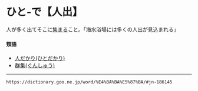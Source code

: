 # ひと‐で【人出】

人が多く出てそこに[集まる](あつまる（集まる）)こと。「海水浴場には多くの人出が見込まれる」

#### 類語

-   [人だかり(ひとだかり)](https://dictionary.goo.ne.jp/word/%E4%BA%BA%E9%9B%86%E3%82%8A/#jn-186050)
-   [群集(ぐんしゅう)](https://dictionary.goo.ne.jp/word/%E7%BE%A4%E9%9B%86_%28%E3%81%90%E3%82%93%E3%81%97%E3%82%85%E3%81%86%29/#jn-65590)

---
`https://dictionary.goo.ne.jp/word/%E4%BA%BA%E5%87%BA/#jn-186145`